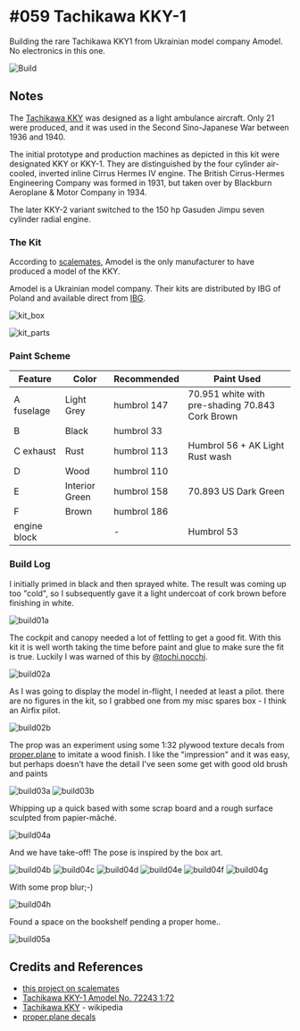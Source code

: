 # #059 Tachikawa KKY-1

Building the rare Tachikawa KKY1 from Ukrainian model company Amodel. No electronics in this one.

![Build](./assets/TachikawaKKY1_build.jpg?raw=true)

## Notes

The [Tachikawa KKY](https://en.wikipedia.org/wiki/Tachikawa_KKY)
was designed as a light ambulance aircraft. Only 21 were produced, and it was used in the
Second Sino-Japanese War between 1936 and 1940.

The initial prototype and production machines as depicted in this kit were designated KKY or KKY-1.
They are distinguished by the four cylinder air-cooled, inverted inline Cirrus Hermes IV engine.
The British Cirrus-Hermes Engineering Company was formed in 1931, but taken over by Blackburn Aeroplane & Motor Company in 1934.

The later KKY-2 variant switched to the 150 hp Gasuden Jimpu seven cylinder radial engine.

### The Kit

According to [scalemates](https://www.scalemates.com/topics/topic.php?id=151881), Amodel is
the only manufacturer to have produced a model of the KKY.

Amodel is a Ukrainian model company. Their kits are distributed by IBG of Poland
and available direct from [IBG](http://en.ibg.com.pl/en,producent,amodel,7,1,name,asc.html).

![kit_box](./assets/kit_box.jpg?raw=true)

![kit_parts](./assets/kit_parts.jpg?raw=true)

### Paint Scheme

| Feature               | Color                | Recommended | Paint Used |
|-----------------------|----------------------|-------------|------------|
| A fuselage            | Light Grey           | humbrol 147 | 70.951 white with pre-shading 70.843 Cork Brown |
| B                     | Black                | humbrol 33  |            |
| C exhaust             | Rust                 | humbrol 113 | Humbrol 56 +  AK Light Rust wash |
| D                     | Wood                 | humbrol 110 |            |
| E                     | Interior Green       | humbrol 158 | 70.893 US Dark Green |
| F                     | Brown                | humbrol 186 |            |
| engine block          |                      | -           | Humbrol 53           |

### Build Log

I initially primed in black and then sprayed white.
The result was coming up too "cold", so I subsequently gave it a light undercoat of
cork brown before finishing in white.

![build01a](./assets/build01a.jpg?raw=true)

The cockpit and canopy needed a lot of fettling to get a good fit.
With this kit it is well worth taking the time before paint and glue to make sure the fit is true.
Luckily I was warned of this by [@tochi.nocchi](https://www.instagram.com/tochi.nocchi/).

![build02a](./assets/build02a.jpg?raw=true)

As I was going to display the model in-flight, I needed at least a pilot.
there are no figures in the kit, so I grabbed one from my misc spares box - I think an Airfix pilot.

![build02b](./assets/build02b.jpg?raw=true)

The prop was an experiment using some 1:32 plywood texture decals from [proper.plane](https://properplane.com/accessories_and_decal) to imitate a wood finish. I like the "impression" and it was easy, but perhaps doesn't have the detail I've seen some get with good old brush and paints

![build03a](./assets/build03a.jpg?raw=true)
![build03b](./assets/build03b.jpg?raw=true)

Whipping up a quick based with some scrap board and a rough surface sculpted from papier-mâché.

![build04a](./assets/build04a.jpg?raw=true)

And we have take-off! The pose is inspired by the box art.

![build04b](./assets/build04b.jpg?raw=true)
![build04c](./assets/build04c.jpg?raw=true)
![build04d](./assets/build04d.jpg?raw=true)
![build04e](./assets/build04e.jpg?raw=true)
![build04f](./assets/build04f.jpg?raw=true)
![build04g](./assets/build04g.jpg?raw=true)

With some prop blur;-)

![build04h](./assets/build04h.jpg?raw=true)

Found a space on the bookshelf pending a proper home..

![build05a](./assets/build05a.jpg?raw=true)

## Credits and References

* [this project on scalemates](https://www.scalemates.com/profiles/mate.php?id=74137&p=projects&project=131456)
* [Tachikawa KKY-1 Amodel No. 72243 1:72](https://www.scalemates.com/kits/amodel-72243-tachikawa-kky-1--177982)
* [Tachikawa KKY](https://en.wikipedia.org/wiki/Tachikawa_KKY) - wikipedia
* [proper.plane decals](https://properplane.com/accessories_and_decal)
